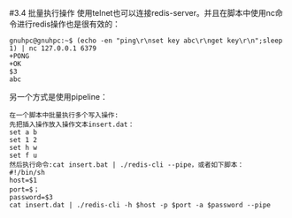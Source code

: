 #3.4	批量执行操作
使用telnet也可以连接redis-server。并且在脚本中使用nc命令进行redis操作也是很有效的：

    gnuhpc@gnuhpc:~$ (echo -en "ping\r\nset key abc\r\nget key\r\n";sleep 1) | nc 127.0.0.1 6379
    +PONG
    +OK
    $3
    abc

另一个方式是使用pipeline：
    
    在一个脚本中批量执行多个写入操作:
    先把插入操作放入操作文本insert.dat：
    set a b
    set 1 2
    set h w
    set f u
    然后执行命令:cat insert.bat | ./redis-cli --pipe，或者如下脚本：
    #!/bin/sh
    host=$1
    port=$；
    password=$3
    cat insert.dat | ./redis-cli -h $host -p $port -a $password --pipe
